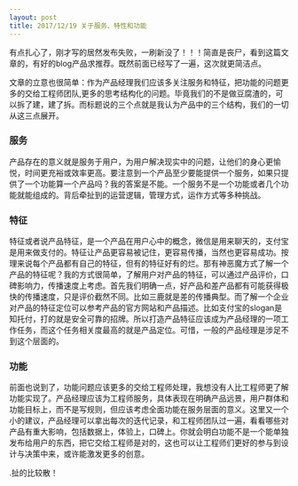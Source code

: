 ```yaml
---
layout: post
title: 2017/12/19 关于服务、特性和功能
---
```



有点扎心了，刚才写的居然发布失败，一刷新没了！！！简直是丧尸，看到这篇文章的，有好的blog产品求推荐。既然前面已经写了一遍，这次就更简洁点。

文章的立意也很简单：作为产品经理我们应该多关注服务和特征，把功能的问题更多的交给工程师团队,更多的思考结构化的问题。毕竟我们的不是做豆腐渣的，可以拆了建，建了拆。而标题说的三个点就是我认为产品中的三个结构，我们的一切从这三点展开。

### 服务

产品存在的意义就是服务于用户，为用户解决现实中的问题，让他们的身心更愉悦，时间更充裕或效率更高。要注意到一个产品至少要能提供一个服务，如果只提供了一个功能算一个产品吗？我的答案是不能。一个服务不是一个功能或者几个功能就能组成的。背后牵扯到的运营逻辑，管理方式，运作方式等多种挑战。

### 特征

特征或者说产品特征，是一个产品在用户心中的概念，微信是用来聊天的，支付宝是用来做支付的。特征让产品更容易被记住，更容易传播，当然也更容易成功。按理来说每个产品都有自己的特征，但有的特征好有的烂。那有神恶魔方式了解一个产品的特征呢？我的方式很简单，了解用户对产品的特征，可以通过产品评价，口碑影响力，传播速度上考虑。首先我们明确一点，好产品和差产品都有可能获得极快的传播速度，只是评价截然不同。比如三鹿就是差的传播典型。而了解一个企业对产品的特征定位可以参考产品的官方网站和产品描述。比如支付宝的slogan是知托付，打的就是安全可靠的招牌。所以打造产品特征应该成为产品经理的一项工作任务，而这个任务相关度最高的就是产品定位。可惜，一般的产品经理是涉足不到这个层面的。

### 功能

前面也说到了，功能问题应该更多的交给工程师处理，我想没有人比工程师更了解功能实现了。产品经理应该为工程师服务，具体表现在明确产品远景，用户群体和功能目标上，而不是写规则，但应该考虑全面功能在服务层面的意义。这里又一个小的建议，产品经理可以拿出每次的迭代记录，和工程师团队过一遍，看看哪些对产品有重大影响，包括数据上，体验上，口碑上。你就会明白功能不是一个能单独发布给用户的东西，把它交给工程师是对的，这也可以让工程师们更好的参与到设计与决策中来，或许能激发更多的创意。

.扯的比较散！
